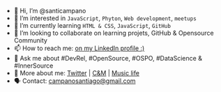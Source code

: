 - 👋 Hi, I’m @santicampano
- 👀 I’m interested in <code>JavaScript</code>, <code>Phyton</code>, <code>Web development</code>, <code>meetups</code>
- 🌱 I’m currently learning <code>HTML & CSS</code>, <code>JavaScript</code>, <code>GitHub</code>
- 💞️ I’m looking to collaborate on learning projets, GitHub & Opensource Community
- 📫 How to reach me: <a href="https://www.linkedin.com/in/santiagocampano/">on my LinkedIn profile :)<a/>
- 💬 Ask me about #DevRel, #OpenSource, #OSPO, #DataScience & #InnerSource
- 📢 More about me: <a href="https://twitter.com/Santi_Campano">Twitter<a/> | 
  <a href="https://www.cymasociados.es/our-story/">C&M<a/> | <a href="https://www.treintaalrojo.com">Music life<a/>
- 🗣️ Contact: campanosantiago@gmail.com
    
<!---
santicampano/santicampano is a ✨ special ✨ repository because its `README.md` (this file) appears on your GitHub profile.
You can click the Preview link to take a look at your changes. If you have achieve to be here, let´s talk ;) +34618099120
--->
